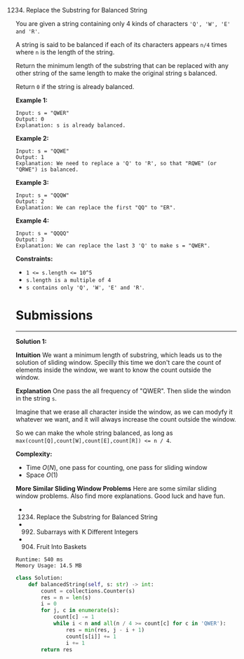 1234. Replace the Substring for Balanced String

You are given a string containing only 4 kinds of characters `'Q', 'W', 'E' and 'R'`.

A string is said to be balanced if each of its characters appears `n/4` times where `n` is the length of the string.

Return the minimum length of the substring that can be replaced with any other string of the same length to make the original string s balanced.

Return `0` if the string is already balanced.

 

**Example 1:**
```
Input: s = "QWER"
Output: 0
Explanation: s is already balanced.
```

**Example 2:**
```
Input: s = "QQWE"
Output: 1
Explanation: We need to replace a 'Q' to 'R', so that "RQWE" (or "QRWE") is balanced.
```

**Example 3:**
```
Input: s = "QQQW"
Output: 2
Explanation: We can replace the first "QQ" to "ER". 
```

**Example 4:**
```
Input: s = "QQQQ"
Output: 3
Explanation: We can replace the last 3 'Q' to make s = "QWER".
```

**Constraints:**

* `1 <= s.length <= 10^5`
* `s.length is a multiple of 4`
* `s contains only 'Q', 'W', 'E' and 'R'`.

# Submissions
---
**Solution 1:**

**Intuition**
We want a minimum length of substring,
which leads us to the solution of sliding window.
Specilly this time we don't care the count of elements inside the window,
we want to know the count outside the window.


**Explanation**
One pass the all frequency of "QWER".
Then slide the windon in the string `s`.

Imagine that we erase all character inside the window,
as we can modyfy it whatever we want,
and it will always increase the count outside the window.

So we can make the whole string balanced,
as long as `max(count[Q],count[W],count[E],count[R]) <= n / 4`.


**Complexity:**
* Time $O(N)$, one pass for counting, one pass for sliding window
* Space $O(1)$

**More Similar Sliding Window Problems**
Here are some similar sliding window problems.
Also find more explanations.
Good luck and have fun.

* 1234. Replace the Substring for Balanced String
* 992. Subarrays with K Different Integers
* 904. Fruit Into Baskets

```
Runtime: 540 ms
Memory Usage: 14.5 MB
```
```python
class Solution:
    def balancedString(self, s: str) -> int:
        count = collections.Counter(s)
        res = n = len(s)
        i = 0
        for j, c in enumerate(s):
            count[c] -= 1
            while i < n and all(n / 4 >= count[c] for c in 'QWER'):
                res = min(res, j - i + 1)
                count[s[i]] += 1
                i += 1
        return res
```